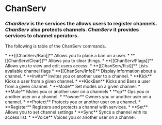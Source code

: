 # ChanServ
### *ChanServ* is the services the allows users to register channels. *ChanServ* also protects channels. *ChanServ* it provides services to channel operators.
<p>The following is table of the ChanServ commands.</p>
* **[[ChanServ/Ban]]**            Allows you to place a ban on a user.
* **[[ChanServ/Clear]]**          Allows you to clear things.
* **[[ChanServ/Flags]]**         Allows you to view and edit users access.
* **[[ChanServ/flist]]**           Lists available channel flags
* **[[ChanServ/Info]]**          Display information about a channel.
* **Invite**       Invites you or another user to a channel.
* **Kick**       Kicks a user from a given channel.
* **KickBan** Kicks and Bans a user from a given channel.
* **Mode** Set modes on a given channel.
* **Mute** Mutes you or another user on a channels
* **op** Ops you or another user on a channel.
* **owner** Owners you or another user on a channel.
* **Protect** Protects you or another user on a channel.
* **Register** Registers and protects a channel with services.
* **Set** Allows you to set channel settings
* **Sync** Syncs a channel with its access list.
* **Voice** Voices you or another user on a channel.

